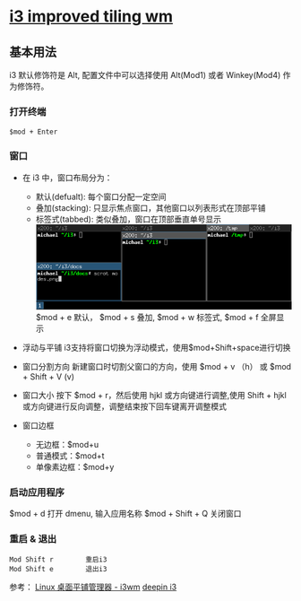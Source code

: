 # [i3 improved tiling wm](http://i3wm.org/docs/)

## 基本用法
i3 默认修饰符是 Alt, 配置文件中可以选择使用 Alt(Mod1) 或者 Winkey(Mod4) 作为修饰符。
### 打开终端
    $mod + Enter
### 窗口

* 在 i3 中，窗口布局分为：
  - 默认(defualt): 每个窗口分配一定空间
  - 叠加(stacking): 只显示焦点窗口，其他窗口以列表形式在顶部平铺
  - 标签式(tabbed): 类似叠加，窗口在顶部垂直单号显示
  ![](img/i3wm_1.png "窗口示意图")<br>
  $mod + e 默认， $mod + s 叠加, $mod + w 标签式, $mod + f 全屏显示

* 浮动与平铺
  i3支持将窗口切换为浮动模式，使用$mod+Shift+space进行切换

* 窗口分割方向
  新建窗口时切割父窗口的方向，使用 $mod + v （h） 或 $mod + Shift + V (v)

* 窗口大小
  按下 $mod + r，然后使用 hjkl 或方向键进行调整,使用 Shift + hjkl 或方向键进行反向调整，调整结束按下回车键离开调整模式

* 窗口边框
  - 无边框：$mod+u
  - 普通模式：$mod+t
  - 单像素边框：$mod+y

### 启动应用程序
  $mod + d 打开 dmenu, 输入应用名称
  $mod + Shift + Q 关闭窗口
  
### 重启 & 退出
    Mod Shift r        重启i3
    Mod Shift e        退出i3

参考：
[Linux 桌面平铺管理器 - i3wm](http://www.jianshu.com/p/JBGSWF)
[deepin i3](http://wiki.linuxdeepin.com/index.php?title=I3)